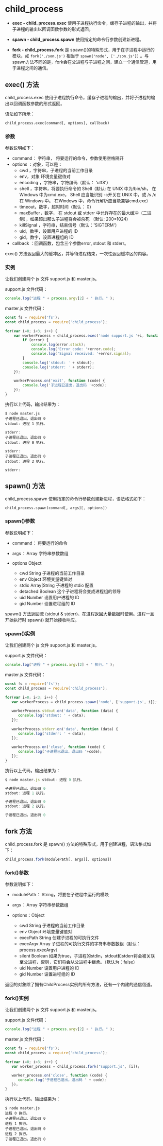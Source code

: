 # child_process

* **exec - child_process.exec** 使用子进程执行命令，缓存子进程的输出，并将子进程的输出以回调函数参数的形式返回。

* **spawn - child_process.spawn** 使用指定的命令行参数创建新进程。

* **fork - child_process.fork** 是 spawn()的特殊形式，用于在子进程中运行的模块，如 `fork('./son.js')` 相当于 `spawn('node', ['./son.js'])` 。与spawn方法不同的是，fork会在父进程与子进程之间，建立一个通信管道，用于进程之间的通信。

## exec() 方法

child_process.exec 使用子进程执行命令，缓存子进程的输出，并将子进程的输出以回调函数参数的形式返回。

语法如下所示：

```txt
child_process.exec(command[, options], callback)
```

### 参数

参数说明如下：

* command： 字符串， 将要运行的命令，参数使用空格隔开
* options ：对象，可以是：
  * cwd ，字符串，子进程的当前工作目录
  * env，对象 环境变量键值对
  * encoding ，字符串，字符编码（默认： 'utf8'）
  * shell ，字符串，将要执行命令的 Shell（默认: 在 UNIX 中为/bin/sh， 在 Windows 中为cmd.exe， Shell 应当能识别 -c开关在 UNIX 中，或 /s /c 在 Windows 中。 在Windows 中，命令行解析应当能兼容cmd.exe）
  * timeout，数字，超时时间（默认： 0）
  * maxBuffer，数字， 在 stdout 或 stderr 中允许存在的最大缓冲（二进制），如果超出那么子进程将会被杀死 （默认: 200*1024）
  * killSignal ，字符串，结束信号（默认：'SIGTERM'）
  * uid，数字，设置用户进程的 ID
  * gid，数字，设置进程组的 ID
* callback ：回调函数，包含三个参数error, stdout 和 stderr。

exec() 方法返回最大的缓冲区，并等待进程结束，一次性返回缓冲区的内容。

### 实例

让我们创建两个 js 文件 support.js 和 master.js。

support.js 文件代码：

```js
console.log("进程 " + process.argv[2] + " 执行。" );
```

master.js 文件代码：

```js
const fs = require('fs');
const child_process = require('child_process');
 
for(var i=0; i<3; i++) {
    var workerProcess = child_process.exec('node support.js '+i, function (error, stdout, stderr) {
        if (error) {
            console.log(error.stack);
            console.log('Error code: '+error.code);
            console.log('Signal received: '+error.signal);
        }
        console.log('stdout: ' + stdout);
        console.log('stderr: ' + stderr);
    });
 
    workerProcess.on('exit', function (code) {
        console.log('子进程已退出，退出码 '+code);
    });
}
```

执行以上代码，输出结果为：

```shell
$ node master.js 
子进程已退出，退出码 0
stdout: 进程 1 执行。

stderr: 
子进程已退出，退出码 0
stdout: 进程 0 执行。

stderr: 
子进程已退出，退出码 0
stdout: 进程 2 执行。

stderr: 
```

## spawn() 方法

child_process.spawn 使用指定的命令行参数创建新进程，语法格式如下：

```txt
child_process.spawn(command[, args][, options])
```

### spawn()参数

参数说明如下：

* command： 将要运行的命令

* args： Array 字符串参数数组

* options Object

  * cwd String 子进程的当前工作目录
  * env Object 环境变量键值对
  * stdio Array|String 子进程的 stdio 配置
  * detached Boolean 这个子进程将会变成进程组的领导
  * uid Number 设置用户进程的 ID
  * gid Number 设置进程组的 ID

spawn() 方法返回流 (stdout & stderr)，在进程返回大量数据时使用。进程一旦开始执行时 spawn() 就开始接收响应。

### spawn()实例

让我们创建两个 js 文件 support.js 和 master.js。

support.js 文件代码：

```js
console.log("进程 " + process.argv[2] + " 执行。" );
```

master.js 文件代码：

```js
const fs = require('fs');
const child_process = require('child_process');
 
for(var i=0; i<3; i++) {
   var workerProcess = child_process.spawn('node', ['support.js', i]);
 
   workerProcess.stdout.on('data', function (data) {
      console.log('stdout: ' + data);
   });
 
   workerProcess.stderr.on('data', function (data) {
      console.log('stderr: ' + data);
   });
 
   workerProcess.on('close', function (code) {
      console.log('子进程已退出，退出码 '+code);
   });
}
```

执行以上代码，输出结果为：

```js
$ node master.js stdout: 进程 0 执行。

子进程已退出，退出码 0
stdout: 进程 1 执行。

子进程已退出，退出码 0
stdout: 进程 2 执行。

子进程已退出，退出码 0
```

## fork 方法

child_process.fork 是 spawn() 方法的特殊形式，用于创建进程，语法格式如下：

```js
child_process.fork(modulePath[, args][, options])
```

### fork()参数

参数说明如下：

* modulePath： String，将要在子进程中运行的模块

* args： Array 字符串参数数组

* options：Object

  * cwd String 子进程的当前工作目录
  * env Object 环境变量键值对
  * execPath String 创建子进程的可执行文件
  * execArgv Array 子进程的可执行文件的字符串参数数组（默认： process.execArgv）
  * silent Boolean 如果为true，子进程的stdin，stdout和stderr将会被关联至父进程，否则，它们将会从父进程中继承。（默认为：false）
  * uid Number 设置用户进程的 ID
  * gid Number 设置进程组的 ID

返回的对象除了拥有ChildProcess实例的所有方法，还有一个内建的通信信道。

### fork()实例

让我们创建两个 js 文件 support.js 和 master.js。

support.js 文件代码：

```js
console.log("进程 " + process.argv[2] + " 执行。" );
```

master.js 文件代码：

```js
const fs = require('fs');
const child_process = require('child_process');
 
for(var i=0; i<3; i++) {
   var worker_process = child_process.fork("support.js", [i]);    
 
   worker_process.on('close', function (code) {
      console.log('子进程已退出，退出码 ' + code);
   });
}
```

执行以上代码，输出结果为：

```shell
$ node master.js 
进程 0 执行。
子进程已退出，退出码 0
进程 1 执行。
子进程已退出，退出码 0
进程 2 执行。
子进程已退出，退出码 0
```
